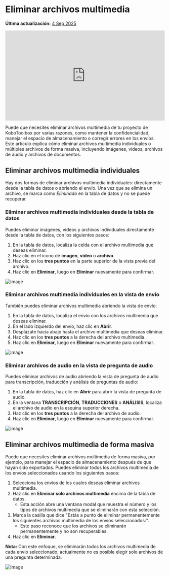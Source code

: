 # Eliminar archivos multimedia
**Última actualización:** <a href="https://github.com/kobotoolbox/docs/blob/32227ed7144b2a84f5774494d8d5ac4935ca0349/source/deleting_media.md" class="reference">4 Sep 2025</a>

<iframe src="https://www.youtube.com/embed/J0-mh1R6dEs?si=I4Oe8NHX7Ks5rFza" style="width: 100%; aspect-ratio: 16 / 9; height: auto; border: 0;" title="YouTube video player" frameborder="0" allow="accelerometer; autoplay; clipboard-write; encrypted-media; gyroscope; picture-in-picture; web-share" allowfullscreen></iframe>

Puede que necesites eliminar archivos multimedia de tu proyecto de KoboToolbox por varias razones, como mantener la confidencialidad, manejar el espacio de almacenamiento o corregir errores en los envíos. Este artículo explica cómo eliminar archivos multimedia individuales o múltiples archivos de forma masiva, incluyendo imágenes, videos, archivos de audio y archivos de documentos.

## Eliminar archivos multimedia individuales

Hay dos formas de eliminar archivos multimedia individuales: directamente desde la tabla de datos o abriendo el envío. Una vez que se elimina un archivo, se marca como _Eliminado_ en la tabla de datos y no se puede recuperar.

### Eliminar archivos multimedia individuales desde la tabla de datos

Puedes eliminar imágenes, videos y archivos individuales directamente desde la tabla de datos, con los siguientes pasos:

1. En la tabla de datos, localiza la celda con el archivo multimedia que deseas eliminar.
2. Haz clic en el ícono de <i class="k-icon k-icon-qt-photo"></i> **imagen**, <i class="k-icon k-icon-qt-video"></i> **video** o <i class="k-icon k-icon-qt-file"></i> **archivo**.
3. Haz clic en los <i class="k-icon k-icon-more"></i> **tres puntos** en la parte superior de la vista previa del archivo.
4. Haz clic en <i class="k-icon k-icon-trash"></i> **Eliminar**, luego en **Eliminar** nuevamente para confirmar.

![image](/images/deleting_media/delete_from_table.png)

### Eliminar archivos multimedia individuales en la vista de envío

También puedes eliminar archivos multimedia abriendo la vista de envío:

1. En la tabla de datos, localiza el envío con los archivos multimedia que deseas eliminar.
2. En el lado izquierdo del envío, haz clic en <i class="k-icon k-icon-view"></i> **Abrir**.
3. Desplázate hacia abajo hasta el archivo multimedia que deseas eliminar.
4. Haz clic en los <i class="k-icon k-icon-more"></i> **tres puntos** a la derecha del archivo multimedia.
5. Haz clic en <i class="k-icon k-icon-trash"></i> **Eliminar**, luego en **Eliminar** nuevamente para confirmar.

![image](/images/deleting_media/open_submission_view.png)

### Eliminar archivos de audio en la vista de pregunta de audio
Puedes eliminar archivos de audio abriendo la vista de pregunta de audio para transcripción, traducción y análisis de preguntas de audio:

1. En la tabla de datos, haz clic en **Abrir** <i class="k-icon k-icon-arrow-up-right"></i> para abrir la vista de pregunta de audio.
2. En la ventana **TRANSCRIPCIÓN**, **TRADUCCIONES** o **ANÁLISIS**, localiza el archivo de audio en la esquina superior derecha.
3. Haz clic en los <i class="k-icon k-icon-more"></i> **tres puntos** a la derecha del archivo de audio.
4. Haz clic en <i class="k-icon k-icon-trash"></i> **Eliminar**, luego en **Eliminar** nuevamente para confirmar.

![image](/images/deleting_media/delete_audio.png)

## Eliminar archivos multimedia de forma masiva

Puede que necesites eliminar archivos multimedia de forma masiva, por ejemplo, para manejar el espacio de almacenamiento después de que hayan sido exportados. Puedes eliminar todos los archivos multimedia de los envíos seleccionados usando los siguientes pasos:

1. Selecciona los envíos de los cuales deseas eliminar archivos multimedia.
2. Haz clic en **Eliminar solo archivos multimedia** encima de la tabla de datos.
   * Esta acción abre una ventana modal que muestra el número y los tipos de archivos multimedia que se eliminarán con esta selección.
3. Marca la casilla que dice "Estás a punto de eliminar permanentemente los siguientes archivos multimedia de los envíos seleccionados:".
   * Este paso reconoce que los archivos se eliminarán permanentemente y no son recuperables.
4. Haz clic en **Eliminar**.

<p class="note">
  <b>Nota:</b> Con este enfoque, se eliminarán todos los archivos multimedia de cada envío seleccionado; actualmente no es posible elegir solo archivos de una pregunta determinada.
</p>

![image](/images/deleting_media/bulk_delete.png)